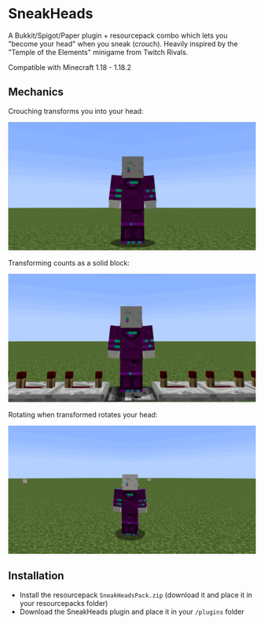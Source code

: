 # SneakHeads

A Bukkit/Spigot/Paper plugin + resourcepack combo which lets you "become your head" when you sneak (crouch). Heavily inspired by the "Temple of the Elements" minigame from Twitch Rivals.

Compatible with Minecraft 1.18 - 1.18.2

## Mechanics

Crouching transforms you into your head:

![Crouching turns you into a block which looks like your head](./transform.gif)

Transforming counts as a solid block:

![Transforming counts as a solid block. Redstone signals can pass through you](./transform_redstone.gif)

Rotating when transformed rotates your head:

![Rotating while transformed as a block rotates the block in the cardinal direction that you're looking at](./transform_rotating.gif)

## Installation

- Install the resourcepack `SneakHeadsPack.zip` (download it and place it in your resourcepacks folder)
- Download the SneakHeads plugin and place it in your `/plugins` folder